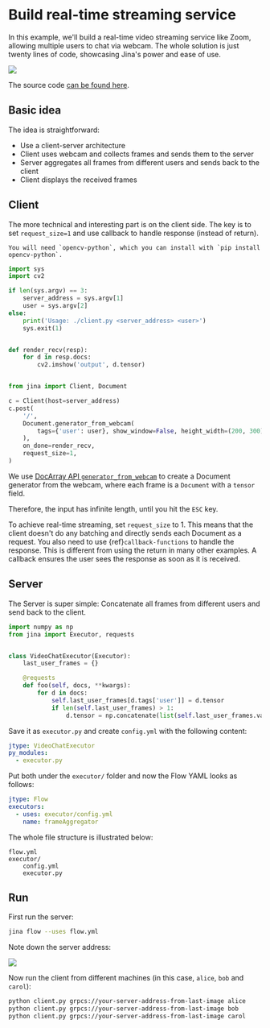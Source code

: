 # Build real-time streaming service

In this example, we'll build a real-time video streaming service like Zoom, allowing multiple users to chat via webcam. The whole solution is just twenty lines of code, showcasing Jina's power and ease of use.

![](https://user-images.githubusercontent.com/2041322/185625220-40c1f887-3be4-49df-9318-c49e0fb7365e.gif)

The source code [can be found here](https://github.com/jina-ai/jina-video-chat).

## Basic idea

The idea is straightforward: 

- Use a client-server architecture
- Client uses webcam and collects frames and sends them to the server
- Server aggregates all frames from different users and sends back to the client
- Client displays the received frames

## Client

The more technical and interesting part is on the client side. The key is to set `request_size=1` and use callback to handle response (instead of return).

```{tip}
You will need `opencv-python`, which you can install with `pip install opencv-python`.
```


```python
import sys
import cv2

if len(sys.argv) == 3:
    server_address = sys.argv[1]
    user = sys.argv[2]
else:
    print('Usage: ./client.py <server_address> <user>')
    sys.exit(1)


def render_recv(resp):
    for d in resp.docs:
        cv2.imshow('output', d.tensor)


from jina import Client, Document

c = Client(host=server_address)
c.post(
    '/',
    Document.generator_from_webcam(
        tags={'user': user}, show_window=False, height_width=(200, 300)
    ),
    on_done=render_recv,
    request_size=1,
)
```

We use [DocArray API `generator_from_webcam`](https://docarray.jina.ai/datatypes/video/#create-document-from-webcam) to create a Document generator from the webcam, where each frame is a `Document` with a `tensor` field.

Therefore, the input has infinite length, until you hit the `ESC` key.

To achieve real-time streaming, set `request_size` to 1. This means that the client doesn't do any batching and directly sends each Document as a request. You also need to use {ref}`callback-functions` to handle the response. This is different from using the return in many other examples. A callback ensures the user sees the response as soon as it is received.


## Server

The Server is super simple: Concatenate all frames from different users and send back to the client.

```python
import numpy as np
from jina import Executor, requests


class VideoChatExecutor(Executor):
    last_user_frames = {}

    @requests
    def foo(self, docs, **kwargs):
        for d in docs:
            self.last_user_frames[d.tags['user']] = d.tensor
            if len(self.last_user_frames) > 1:
                d.tensor = np.concatenate(list(self.last_user_frames.values()), axis=0)
```

Save it as `executor.py` and create `config.yml` with the following content:

```yaml
jtype: VideoChatExecutor
py_modules:
  - executor.py
```

Put both under the `executor/` folder and now the Flow YAML looks as follows:

```yaml
jtype: Flow
executors:
  - uses: executor/config.yml
    name: frameAggregator
```

The whole file structure is illustrated below:

```
flow.yml
executor/
    config.yml
    executor.py
```

## Run

First run the server:

```bash
jina flow --uses flow.yml
```

Note down the server address:

![](https://github.com/jina-ai/jina-video-chat/raw/main/.github/server.png)

Now run the client from different machines (in this case, `alice`, `bob` and `carol`):

```bash
python client.py grpcs://your-server-address-from-last-image alice
python client.py grpcs://your-server-address-from-last-image bob
python client.py grpcs://your-server-address-from-last-image carol
```
